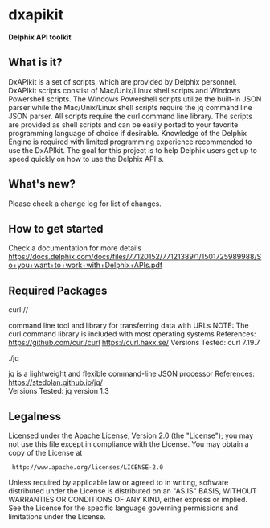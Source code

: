 # dxapikit

**Delphix API toolkit**

## What is it?

DxAPIkit is a set of scripts, which are provided by Delphix personnel. DxAPIkit scripts constist of Mac/Unix/Linux shell scripts and Windows Powershell scripts. The Windows Powershell scripts utilize the built-in JSON parser while the Mac/Unix/Linux shell scripts require the jq command line JSON parser.  All scripts require the curl command line library. The scripts are provided as shell scripts and can be easily ported to your favorite programming language of choice if desirable. Knowledge of the Delphix Engine is required with limited programming experience recommended to use the DxAPIkit. The goal for this project is to help Delphix users get up to speed quickly on how to use the Delphix API's.


## What's new?

   Please check a change log for list of changes.

## How to get started

   Check a documentation for more details
   https://docs.delphix.com/docs/files/77120152/77121389/1/1501725989988/So+you+want+to+work+with+Delphix+APIs.pdf

## Required Packages

curl://

  command line tool and library for transferring data with URLs 
  NOTE: The curl command library is included with most operating systems
  References: https://github.com/curl/curl     https://curl.haxx.se/
  Versions Tested: curl 7.19.7 
  

./jq  

  jq is a lightweight and flexible command-line JSON processor
  References: https://stedolan.github.io/jq/  
  Versions Tested: jq version 1.3
	
	      
## Legalness

 Licensed under the Apache License, Version 2.0 (the "License");
 you may not use this file except in compliance with the License.
 You may obtain a copy of the License at

     http://www.apache.org/licenses/LICENSE-2.0

 Unless required by applicable law or agreed to in writing, software
 distributed under the License is distributed on an "AS IS" BASIS,
 WITHOUT WARRANTIES OR CONDITIONS OF ANY KIND, either express or implied.
 See the License for the specific language governing permissions and
 limitations under the License.
